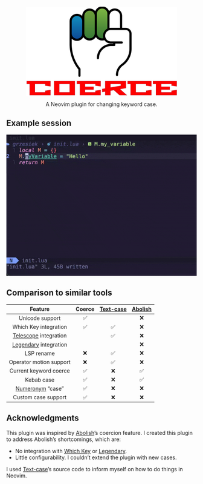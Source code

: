 <!-- markdownlint-disable MD013 MD033 MD041 -->

<div align="center">
  <p>
    <img src="assets/coerce-fist-name.png" align="center" alt="Coerce Logo"
         width="400" />
  </p>
  <p>
    A Neovim plugin for changing keyword case.
  </p>
</div>

## Example session

![tty](assets/coerce-session.gif)

## Comparison to similar tools

| Feature                 | Coerce | [Text-case][text-case] | [Abolish][abolish] |
| :--:                    | :--:   | :--:                   | :--:               |
| Unicode support         | ✅     |                        | ❌                 |
| Which Key integration   | ✅     | ✅                     | ❌                 |
| [Telescope] integration |        | ✅                     | ❌                 |
| [Legendary] integration |        |                        | ❌                 |
| LSP rename              | ❌     | ✅                     | ❌                 |
| Operator motion support | ❌     | ✅                     | ❌                 |
| Current keyword coerce  | ✅     | ❌                     | ✅                 |
| Kebab case              | ✅     | ❌                     | ✅                 |
| [Numeronym] “case”      | ✅     | ❌                     | ❌                 |
| Custom case support     | ✅     | ❌                     | ❌                 |

## Acknowledgments

This plugin was inspired by [Abolish][abolish]’s coercion feature. I created
this plugin to address Abolish’s shortcomings, which are:

- No integration with [Which Key][which-key] or [Legendary].
- Little configurability. I couldn’t extend the plugin with new cases.

I used [Text-case][text-case]’s source code to inform myself on how to do
things in Neovim.

[abolish]: https://github.com/tpope/vim-abolish
[text-case]: https://github.com/johmsalas/text-case.nvim
[which-key]: https://github.com/folke/which-key.nvim
[Legendary]: https://github.com/mrjones2014/legendary.nvim
[Numeronym]: https://en.wikipedia.org/wiki/Numeronym#Numerical_contractions
[Telescope]: https://github.com/nvim-telescope/telescope.nvim
